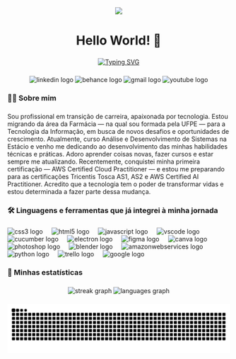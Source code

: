 <div align="center">
  <img height="200" src="https://media0.giphy.com/media/v1.Y2lkPTc5MGI3NjExeTlkb2xodHZ1am11M2MyZmdhbmRhODNzZTAyMGFuNTlqb2Zyb3JyYyZlcD12MV9pbnRlcm5hbF9naWZfYnlfaWQmY3Q9cw/lOfzwCwpbEBOu5e1ob/giphy.gif"  />
</div>

###

<h1 align="center">Hello World! 👋</h1>

###

<div align="center" style="margin-top: 20px;">
  <a href="https://git.io/typing-svg">
    <img src="https://readme-typing-svg.herokuapp.com?font=Fira+Code&pause=1000&color=8EB4D8&center=true&vCenter=true&width=435&lines=Eu+sou+Helo%C3%ADsa%2C+seja+bem-vindo(a)!"         alt="Typing SVG" />
  </a>
</div>

###

<div align="center">
  <a href="https://www.linkedin.com/in/heloisa-paschoal" target="_blank" style="text-decoration: none; color: inherit;">
    <img src="https://img.shields.io/static/v1?message=LinkedIn&logo=linkedin&label=&color=0077B5&logoColor=white&labelColor=&style=for-the-badge" height="25" alt="linkedin logo"  />
  </a>
  <a>
    <img src="https://img.shields.io/static/v1?message=Behance&logo=behance&label=&color=1769ff&logoColor=white&labelColor=&style=for-the-badge" height="25" alt="behance logo"  />
  </a>
  <a href="mailto:heloisa.gp2001@gmail.com" target="_blank" style="text-decoration: none; color: inherit;">
    <img src="https://img.shields.io/static/v1?message=Gmail&logo=gmail&label=&color=D14836&logoColor=white&labelColor=&style=for-the-badge" height="25" alt="gmail logo"  />
  </a>
  <a>
    <img src="https://img.shields.io/static/v1?message=Youtube&logo=youtube&label=&color=FF0000&logoColor=white&labelColor=&style=for-the-badge" height="25" alt="youtube logo"  />
  </a>
</div>

###

<h3 align="left">👩‍💻  Sobre mim</h3>

###

<p align="left">Sou profissional em transição de carreira, apaixonada por tecnologia. Estou migrando da área da Farmácia — na qual sou formada pela UFPE — para a Tecnologia da Informação, em busca de novos desafios e oportunidades de crescimento. Atualmente, curso Análise e Desenvolvimento de Sistemas na Estácio e venho me dedicando ao desenvolvimento das minhas habilidades técnicas e práticas. Adoro aprender coisas novas, fazer cursos e estar sempre me atualizando. Recentemente, conquistei minha primeira certificação — AWS Certified Cloud Practitioner — e estou me preparando para as certificações Tricentis Tosca AS1, AS2 e AWS Certified AI Practitioner.  Acredito que a tecnologia tem o poder de transformar vidas e estou determinada a fazer parte dessa mudança.</p>

###

<h3 align="left">🛠 Linguagens e ferramentas que já integrei à minha jornada</h3>

###

<div align="left">
  <img src="https://cdn.jsdelivr.net/gh/devicons/devicon/icons/css3/css3-original.svg" height="40" alt="css3 logo"  />
  <img width="12" />
  <img src="https://cdn.jsdelivr.net/gh/devicons/devicon/icons/html5/html5-original.svg" height="40" alt="html5 logo"  />
  <img width="12" />
  <img src="https://cdn.jsdelivr.net/gh/devicons/devicon/icons/javascript/javascript-original.svg" height="40" alt="javascript logo"  />
  <img width="12" />
  <img src="https://cdn.jsdelivr.net/gh/devicons/devicon/icons/vscode/vscode-original.svg" height="40" alt="vscode logo"  />
  <img width="12" />
  <img src="https://cdn.jsdelivr.net/gh/devicons/devicon/icons/cucumber/cucumber-plain.svg" height="40" alt="cucumber logo"  />
  <img width="12" />
  <img src="https://cdn.jsdelivr.net/gh/devicons/devicon/icons/electron/electron-original.svg" height="40" alt="electron logo"  />
  <img width="12" />
  <img src="https://cdn.jsdelivr.net/gh/devicons/devicon/icons/figma/figma-original.svg" height="40" alt="figma logo"  />
  <img width="12" />
  <img src="https://cdn.jsdelivr.net/gh/devicons/devicon/icons/canva/canva-original.svg" height="40" alt="canva logo"  />
  <img width="12" />
  <img src="https://cdn.jsdelivr.net/gh/devicons/devicon/icons/photoshop/photoshop-plain.svg" height="40" alt="photoshop logo"  />
  <img width="12" />
  <img src="https://cdn.jsdelivr.net/gh/devicons/devicon/icons/blender/blender-original.svg" height="40" alt="blender logo"  />
  <img width="12" />
  <img src="https://cdn.jsdelivr.net/gh/devicons/devicon/icons/amazonwebservices/amazonwebservices-line-wordmark.svg" height="40" alt="amazonwebservices logo"  />
  <img width="12" />
  <img src="https://cdn.jsdelivr.net/gh/devicons/devicon/icons/python/python-original.svg" height="40" alt="python logo"  />
  <img width="12" />
  <img src="https://cdn.jsdelivr.net/gh/devicons/devicon/icons/trello/trello-plain.svg" height="40" alt="trello logo"  />
  <img width="12" />
  <img src="https://cdn.jsdelivr.net/gh/devicons/devicon/icons/google/google-original.svg" height="40" alt="google logo"  />
</div>

###

<h3 align="left">🚀 Minhas estatísticas</h3>

###

<div align="center">
  <img src="https://streak-stats.demolab.com?user=HeloisaGP&locale=en&mode=daily&theme=dark&hide_border=true&border_radius=7&order=3" height="129" alt="streak graph"  />
  <img src="https://github-readme-stats.vercel.app/api/top-langs?username=HeloisaGP&locale=en&hide_title=false&layout=compact&card_width=320&langs_count=5&theme=dracula&hide_border=true&order=2" height="130" alt="languages graph"  />
</div>

###

<img src="https://raw.githubusercontent.com/HeloisaGP/HeloisaGP/output/snake.svg" alt="Snake animation" />

###
